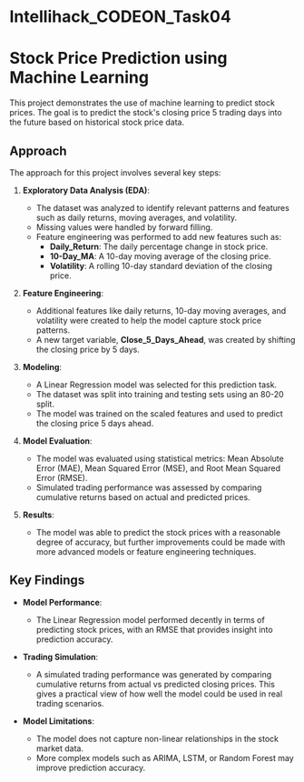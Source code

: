 # Intellihack_CODEON_Task04

# Stock Price Prediction using Machine Learning

This project demonstrates the use of machine learning to predict stock prices. The goal is to predict the stock's closing price 5 trading days into the future based on historical stock price data.

## Approach

The approach for this project involves several key steps:

1. **Exploratory Data Analysis (EDA)**:
   - The dataset was analyzed to identify relevant patterns and features such as daily returns, moving averages, and volatility.
   - Missing values were handled by forward filling.
   - Feature engineering was performed to add new features such as:
     - **Daily_Return**: The daily percentage change in stock price.
     - **10-Day_MA**: A 10-day moving average of the closing price.
     - **Volatility**: A rolling 10-day standard deviation of the closing price.

2. **Feature Engineering**:
   - Additional features like daily returns, 10-day moving averages, and volatility were created to help the model capture stock price patterns.
   - A new target variable, **Close_5_Days_Ahead**, was created by shifting the closing price by 5 days.

3. **Modeling**:
   - A Linear Regression model was selected for this prediction task.
   - The dataset was split into training and testing sets using an 80-20 split.
   - The model was trained on the scaled features and used to predict the closing price 5 days ahead.

4. **Model Evaluation**:
   - The model was evaluated using statistical metrics: Mean Absolute Error (MAE), Mean Squared Error (MSE), and Root Mean Squared Error (RMSE).
   - Simulated trading performance was assessed by comparing cumulative returns based on actual and predicted prices.

5. **Results**:
   - The model was able to predict the stock prices with a reasonable degree of accuracy, but further improvements could be made with more advanced models or feature engineering techniques.

## Key Findings

- **Model Performance**: 
  - The Linear Regression model performed decently in terms of predicting stock prices, with an RMSE that provides insight into prediction accuracy.
  
- **Trading Simulation**:
  - A simulated trading performance was generated by comparing cumulative returns from actual vs predicted closing prices. This gives a practical view of how well the model could be used in real trading scenarios.

- **Model Limitations**:
  - The model does not capture non-linear relationships in the stock market data.
  - More complex models such as ARIMA, LSTM, or Random Forest may improve prediction accuracy.
